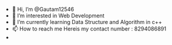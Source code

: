 - 👋 Hi, I’m @Gautam12546
- 👀 I’m interested in Web Development
- 🌱 I’m currently learning Data Structure and Algorithm in c++
- 📫 How to reach me Hereis my contact number : 8294086891
-

<!---
Gautam12546/Gautam12546 is a ✨ special ✨ repository because its `README.md` (this file) appears on your GitHub profile.
You can click the Preview link to take a look at your changes.
--->
